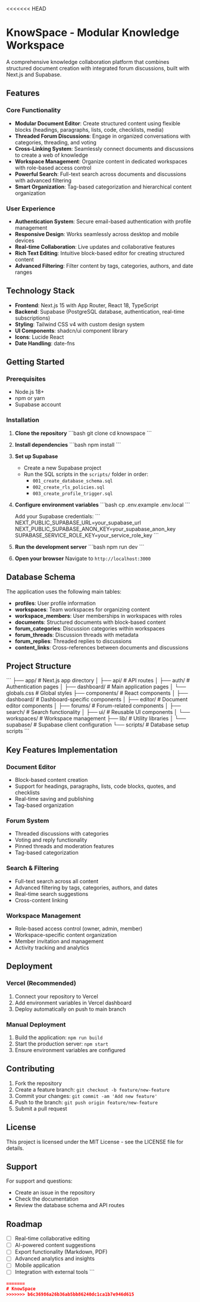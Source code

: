 <<<<<<< HEAD
# KnowSpace - Modular Knowledge Workspace

A comprehensive knowledge collaboration platform that combines structured document creation with integrated forum discussions, built with Next.js and Supabase.

## Features

### Core Functionality
- **Modular Document Editor**: Create structured content using flexible blocks (headings, paragraphs, lists, code, checklists, media)
- **Threaded Forum Discussions**: Engage in organized conversations with categories, threading, and voting
- **Cross-Linking System**: Seamlessly connect documents and discussions to create a web of knowledge
- **Workspace Management**: Organize content in dedicated workspaces with role-based access control
- **Powerful Search**: Full-text search across documents and discussions with advanced filtering
- **Smart Organization**: Tag-based categorization and hierarchical content organization

### User Experience
- **Authentication System**: Secure email-based authentication with profile management
- **Responsive Design**: Works seamlessly across desktop and mobile devices
- **Real-time Collaboration**: Live updates and collaborative features
- **Rich Text Editing**: Intuitive block-based editor for creating structured content
- **Advanced Filtering**: Filter content by tags, categories, authors, and date ranges

## Technology Stack

- **Frontend**: Next.js 15 with App Router, React 18, TypeScript
- **Backend**: Supabase (PostgreSQL database, authentication, real-time subscriptions)
- **Styling**: Tailwind CSS v4 with custom design system
- **UI Components**: shadcn/ui component library
- **Icons**: Lucide React
- **Date Handling**: date-fns

## Getting Started

### Prerequisites
- Node.js 18+ 
- npm or yarn
- Supabase account

### Installation

1. **Clone the repository**
   \`\`\`bash
   git clone <repository-url>
   cd knowspace
   \`\`\`

2. **Install dependencies**
   \`\`\`bash
   npm install
   \`\`\`

3. **Set up Supabase**
   - Create a new Supabase project
   - Run the SQL scripts in the `scripts/` folder in order:
     - `001_create_database_schema.sql`
     - `002_create_rls_policies.sql` 
     - `003_create_profile_trigger.sql`

4. **Configure environment variables**
   \`\`\`bash
   cp .env.example .env.local
   \`\`\`
   
   Add your Supabase credentials:
   \`\`\`
   NEXT_PUBLIC_SUPABASE_URL=your_supabase_url
   NEXT_PUBLIC_SUPABASE_ANON_KEY=your_supabase_anon_key
   SUPABASE_SERVICE_ROLE_KEY=your_service_role_key
   \`\`\`

5. **Run the development server**
   \`\`\`bash
   npm run dev
   \`\`\`

6. **Open your browser**
   Navigate to `http://localhost:3000`

## Database Schema

The application uses the following main tables:

- **profiles**: User profile information
- **workspaces**: Team workspaces for organizing content
- **workspace_members**: User memberships in workspaces with roles
- **documents**: Structured documents with block-based content
- **forum_categories**: Discussion categories within workspaces
- **forum_threads**: Discussion threads with metadata
- **forum_replies**: Threaded replies to discussions
- **content_links**: Cross-references between documents and discussions

## Project Structure

\`\`\`
├── app/                    # Next.js app directory
│   ├── api/               # API routes
│   ├── auth/              # Authentication pages
│   ├── dashboard/         # Main application pages
│   └── globals.css        # Global styles
├── components/            # React components
│   ├── dashboard/         # Dashboard-specific components
│   ├── editor/            # Document editor components
│   ├── forums/            # Forum-related components
│   ├── search/            # Search functionality
│   ├── ui/                # Reusable UI components
│   └── workspaces/        # Workspace management
├── lib/                   # Utility libraries
│   └── supabase/          # Supabase client configuration
└── scripts/               # Database setup scripts
\`\`\`

## Key Features Implementation

### Document Editor
- Block-based content creation
- Support for headings, paragraphs, lists, code blocks, quotes, and checklists
- Real-time saving and publishing
- Tag-based organization

### Forum System
- Threaded discussions with categories
- Voting and reply functionality
- Pinned threads and moderation features
- Tag-based categorization

### Search & Filtering
- Full-text search across all content
- Advanced filtering by tags, categories, authors, and dates
- Real-time search suggestions
- Cross-content linking

### Workspace Management
- Role-based access control (owner, admin, member)
- Workspace-specific content organization
- Member invitation and management
- Activity tracking and analytics

## Deployment

### Vercel (Recommended)
1. Connect your repository to Vercel
2. Add environment variables in Vercel dashboard
3. Deploy automatically on push to main branch

### Manual Deployment
1. Build the application: `npm run build`
2. Start the production server: `npm start`
3. Ensure environment variables are configured

## Contributing

1. Fork the repository
2. Create a feature branch: `git checkout -b feature/new-feature`
3. Commit your changes: `git commit -am 'Add new feature'`
4. Push to the branch: `git push origin feature/new-feature`
5. Submit a pull request

## License

This project is licensed under the MIT License - see the LICENSE file for details.

## Support

For support and questions:
- Create an issue in the repository
- Check the documentation
- Review the database schema and API routes

## Roadmap

- [ ] Real-time collaborative editing
- [ ] AI-powered content suggestions
- [ ] Export functionality (Markdown, PDF)
- [ ] Advanced analytics and insights
- [ ] Mobile application
- [ ] Integration with external tools
\`\`\`

```json file="" isHidden
=======
# KnowSpace
>>>>>>> b6c36986a26b36ab5bb86240dc1ca1b7e946d615
